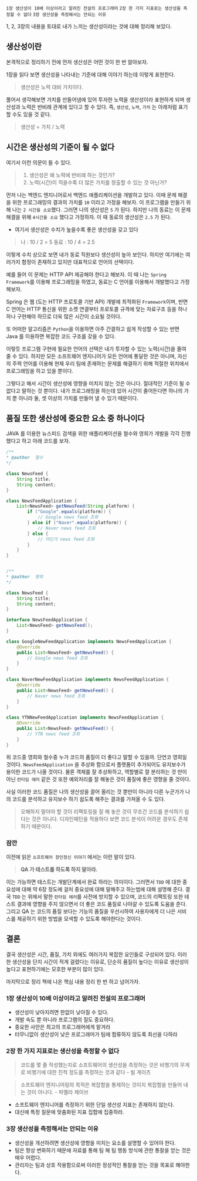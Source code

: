 
`1장 생산성이 10배 이상이라고 알려진 전설의 프로그래머`
`2장 한 가지 지표로는 생산성을 측정할 수 없다`
`3장 생산성을 측정해서는 안되는 이유`

1, 2, 3장의 내용을 토대로 내가 느끼는 생산성이라는 것에 대해 정리해 보았다.

## 생산성이란

본격적으로 정리하기 전에 먼저 생산성은 어떤 것이  한 번 알아보자.

1장을 읽다 보면 생산성을 나타내는 기준에 대해 이야기 하는데 이렇게 표현한다.

> 생산성은 노력 대비 가치이다.

풀어서 생각해보면 가치를 만들어냄에 있어 투자한 노력을 생산성이라 표현하게 되며 생산성과 노력은 반비례 관계에 있다고 할 수 있다. 즉, `생산성`, `노력`, `가치` 는 아래처럼 표기할 수도 있을 것 같다.

> 생산성 = 가치 / 노력

## 시간은 생산성의 기준이 될 수 없다

여기서 이런 의문이 들 수 있다. 

> 1. 생산성은 왜 노력에 반비례 하는 것인가?
> 2. 노력(시간)이 적을수록 더 많은 가치를 창출할 수 있는 것 아닌가?

먼저 나는 백엔드 엔지니어로서 백엔드 애플리케이션을 개발하고 있다. 이때 문제 해결을 위한 프로그래밍의 결과의 가치를 `10` 이라고 가정을 해보자. 이 프로그램을 만들기 위해 나는 `2 시간을 소요`했다. 그러면 나의 생산성은 `5` 가 된다. 하지만 나의 동료는 이 문제 해결을 위해 `4시간을 소요` 했다고 가정하자. 이 때 동료의 생산성은 `2.5` 가 된다. 

- 여기서 생산성은 수치가 높을수록 좋은 생산성을 갖고 있다

> 나 : 10 / 2 = 5
> 동료 : 10 / 4 = 2.5

이렇게 수치 상으로 보면 내가 동료 직원보다 생산성이 높아 보인다. 하지만 여기에는 여러가지 함정이 존재하고 있지만 대표적으로 언어의 선택이다.

예를 들어 이 문제는 HTTP API 제공해야 한다고 해보자. 이 때 나는 `Spring Framework`를 이용해 프로그래밍을 하였고, 동료는 C 언어를 이용해서 개발했다고 가정해보자. 

Spring 은 웹 (도는 HTTP 프로토콜 기반 API) 개발에 최적화된 `Framework`이며, 반면 C 언어는 HTTP 통신을 위한 소켓 연결부터 프로토콜 규격에 맞는 자료구조 등을 하나하나 구현해야 하므로 더욱 많은 시간이 소요될 것이다. 

또 어떠한 알고리즘은 `Python`을 이용하면 아주 간결하고 쉽게 작성할 수 있는 반면 Java 를 이용하면 복잡한 코드 구조를 갖을 수 있다. 

이렇듯 프로그램 구현에 필요한 언어의 선택은 내가 투자할 수 있는 노력(시간)을 줄여줄 수 있다. 하지만 모든 소프트웨어 엔지니어가 모든 언어에 통달한 것은 아니며, 자신의 주력 언어를 이용해 현재 우리 팀에 존재하는 문제를 해결하기 위해 적절한 위치에서 프로그래밍을 하고 있을 뿐이다. 

그렇다고 해서 시간이 생산성에 영향을 미치지 않는 것은 아니다. 절대적인 기준이 될 수 없다고 말하는 것 뿐이다. 내가 프로그래밍을 하는데 있어 시간이 줄어든다면 하나의 가치 뿐 아니라 둘, 셋 이상의 가치를 만들어 낼 수 있기 때문이다.  

## 품질 또한 생산성에 중요한 요소 중 하나이다

JAVA 를 이용한 뉴스피드 검색을 위한 애플리케이션을 철수와 영희가 개발을 각각 진행했다고 하고 아래 코드를 보자.

```java
/**
* @author  철수
*/

class NewsFeed {
	String title;
	String content;
}

class NewsFeedApplication {
	List<NewsFeed> getNewsFeed(String platform) {
		if ("Google".equals(platform)) {
			// Google news feed 조회
		} else if ("Naver".equals(platform)) {
			// Naver news feed 조회
		} else {
			// 어딘가 news feed 조회
		}
 	}
}
```

```java

/**
* @author  영희
*/

class NewsFeed {
	String title;
	String content;
}

interface NewsFeedApplication {
	List<NewsFeed> getNewsFeed();
}

class GoogleNewFeedApplication implements NewsFeedApplication {
	@Override
	public List<NewsFeed> getNewsFeed() {
		// Google news feed 조회
	}
}

class NaverNewFeedApplication implements NewsFeedApplication {
	@Override
	public List<NewsFeed> getNewsFeed() {
		// Naver news feed 조회
	}
}

class YTNNewFeedApplication implements NewsFeedApplication {
	@Override
	public List<NewsFeed> getNewsFeed() {
		// YTN news feed 조회
	}
}
```

위 코드중 영희와 철수중 누가 코드의 품질이 더 좋다고 말할 수 있을까. 단연코 영희일 것이다. `NewsFeedApplication` 을 추상화 함으로서 플랫폼이 추가되어도 유지보수가 용이한 코드가 나올 것이다. 물론 객체를 잘 추상화하고, 역할별로 잘 분리하는 것 만이 아닌 `런타임 에러` 같은 것 또한 예외처리를 잘 해놓은 것이 품질에 좋은 영향을 줄 것이다.

사실 이러한 코드 품질은 나의 생산성을 끌어 올리는 것 뿐만이 아니라 다른 누군가가 나의 코드를 분석하고 유지보수 하기 쉽도록 해주는 결과를 가져올 수 도 있다. 

> 오해하지 말아야 할 것이 리팩토링을 잘 해 놓은 것이 무조건 코드를 분석하기  쉽다는 것은 아니다. 디자인패턴을 적용하다 보면 코드 분석이 어려운 경우도 존재하기 때문이다. 

### 잠깐

이전에 읽은 `소프트웨어 장인정신 이야기` 에서는 이런 말이 있다. 

>  **QA 가 테스트를 하도록 하지 말아라.**

이는 가능하면 테스트는 개발단계에서 완료 하라는 의미이다. 그러면서 `TDD` 에 대한 중요성에 대해 약 6장 정도에 걸처 중요성에 대해 말해주고 하는법에 대해 설명해 준다. 
결국 `TDD` 는 위에서 말한 `런타임 에러`를 사전에 방지할 수 있으며, 코드의 리팩토링 또한 테스트 결과에 영향을 주지 않으면서 더 좋은 코드 품질로 나아갈 수 있도록 도움을 준다.  그리고 QA 는 코드의 품질 보다는 기능의 품질을 우선시하여 사용자에게 더 나은 서비스를 제공하기 위한 방법을 모색할 수 있도록 해야한다는 것이다.

## 결론

결국 생산성은 시간, 품질, 가치 외에도 여러가지 복잡한 요인들로 구성되어 있다. 이러한 생산성을 단지 시간이 적게 걸렸다는 이유로, 단순히 품질이 높다는 이유로 생산성이 높다고 표현하기에는 모호한 부분이 많이 있다.

마지막으로 정리 책에 나온 핵심 내용 정리 한 번 하고 넘어가자.

### 1장 생산성이 10배 이상이라고 알려진 전설의 프로그래머

- 생산성이 낮아지려면 한없이 낮아질 수 있다.
- 개발 속도 뿐 아니라 프로그램의 질도 중요하다. 
- 중요한 사안은 최고의 프로그래머에게 맡겨라
- 터무니없이 생산성이 낮은 프로그래머가 팀에 합류하지 않도록 최선을 다하라

### 2장 한 가지 지표로는 생산성을 측정할 수 없다

> 코드를 몇 줄 작성했는지로 소프트웨어의 생산성을 측정하는 것은 비행기의 무게로 비행기에 대한 진척 정도를 측정하는 것과 같다 - 빌 게이츠

> 소프트웨어 엔지니어링의 목적은 복잡함을 통제하는 것이지 복잡함을 만들어 내는 것이 아니다. - 파멜라 제이브

- 소프트웨어 엔지니어를 측정하기 위한 단일 생산성 지표는 존재하지 않는다.
- 대신에 특정 질문에 맞춤화된 지표 집합에 집중하라.

### 3장 생산성을 측정해서는 안되는 이유

- 생산성을 개선하려면 생산성에 영향을 미치는 요소를 설명할 수 있어야 한다.
- 팀은 항상 변화하기 때문에 자료를 통해 팀 해 팀 행동 방식에 관한 통찰을 얻는 것은 매우 어렵다.
- 관리자는 팀과 상호 작용함으로써 이러한 정성적인 통찰을 얻는 것을 목표로 해야한다.
